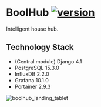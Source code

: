 # BoolHub [![version](https://img.shields.io/badge/version-0.14.0-blue.svg)](https://semver.org)
Intelligent house hub.

## Technology Stack
- (Central module) Django 4.1
- PostgreSQL 15.3.0
- InfluxDB 2.2.0
- Grafana 10.1.0
- Portainer 2.9.3

![boolhub_landing_tablet](https://github.com/m-godlewski/boolhub/assets/26858783/39a072d9-11b4-420c-8326-ac9cbcba6e84)
